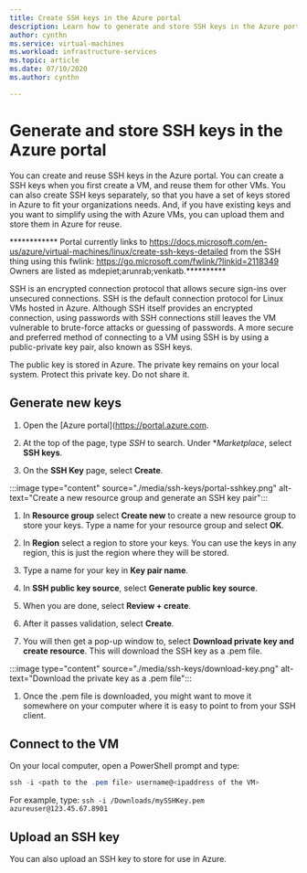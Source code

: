 ```yaml
---
title: Create SSH keys in the Azure portal 
description: Learn how to generate and store SSH keys in the Azure portal for connecting the Linux VMs.
author: cynthn
ms.service: virtual-machines
ms.workload: infrastructure-services
ms.topic: article
ms.date: 07/10/2020
ms.author: cynthn

---
```


# Generate and store SSH keys in the Azure portal

You can create and reuse SSH keys in the Azure portal. You can create a SSH keys when you first create a VM, and reuse them for other VMs. You can also create SSH keys separately, so that you have a set of keys stored in Azure to fit your organizations needs. And, if you have existing keys and you want to simplify using the with Azure VMs, you can upload them and store them in Azure for reuse.


************ Portal currently links to https://docs.microsoft.com/en-us/azure/virtual-machines/linux/create-ssh-keys-detailed from the SSH thing using this fwlink: https://go.microsoft.com/fwlink/?linkid=2118349  Owners are listed as mdepiet;arunrab;venkatb.**********


SSH is an encrypted connection protocol that allows secure sign-ins over unsecured connections. SSH is the default connection protocol for Linux VMs hosted in Azure. Although SSH itself provides an encrypted connection, using passwords with SSH connections still leaves the VM vulnerable to brute-force attacks or guessing of passwords. A more secure and preferred method of connecting to a VM using SSH is by using a public-private key pair, also known as SSH keys.

The public key is stored in Azure. The private key remains on your local system. Protect this private key. Do not share it.


## Generate new keys

1. Open the [Azure portal](https://portal.azure.com.

1. At the top of the page, type *SSH* to search. Under **Marketplace*, select **SSH keys**.

1. On the **SSH Key** page, select **Create**.

:::image type="content" source="./media/ssh-keys/portal-sshkey.png" alt-text="Create a new resource group and generate an SSH key pair":::

1. In **Resource group** select **Create new** to create a new resource group to store your keys. Type a name for your resource group and select **OK**.

1. In **Region** select a region to store your keys. You can use the keys in any region, this is just the region where they will be stored.

1. Type a name for your key in **Key pair name**.

1. In **SSH public key source**, select **Generate public key source**. 

1. When you are done, select **Review + create**.

1. After it passes validation, select **Create**.

1. You will then get a pop-up window to, select **Download private key and create resource**. This will download the SSH key as a .pem file.

:::image type="content" source="./media/ssh-keys/download-key.png" alt-text="Download the private key as a .pem file":::

1. Once the .pem file is downloaded, you might want to move it somewhere on your computer where it is easy to point to from your SSH client.


## Connect to the VM

On your local computer, open a PowerShell prompt and type:

```powershell
ssh -i <path to the .pem file> username@<ipaddress of the VM>
```

For example, type: `ssh -i /Downloads/mySSHKey.pem azureuser@123.45.67.8901`

## Upload an SSH key

You can also upload an SSH key to store for use in Azure. 